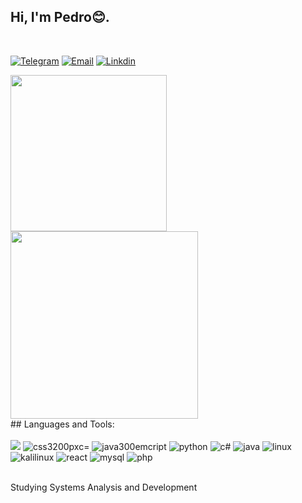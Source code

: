 ## Hi, I'm Pedro😊.

&nbsp;

[![Telegram](https://img.shields.io/badge/Telegram-2CA5E0?style=for-the-badge&logo=telegram&logoColor=white
)](https://t.me/boloto1979)
[![Email](https://img.shields.io/badge/Gmail-D14836?style=for-the-badge&logo=gmail&logoColor=white
)](https://criarmeulink.com.br/u/1675193138)
[![Linkdin](https://img.shields.io/badge/linktree-39E09B?style=for-the-badge&logo=linktree&logoColor=white
)](www.linkedin.com/in/pedro-lima-5968b81b5)
<div>
  <img height="250em" src="https://github-readme-stats.vercel.app/api?username=boloto1979&show_icons=true&theme=transparent">
  <img height="300em" src="https://media.list.ly/production/753873/3612815/3612815-just-bang-on-the-keyword_600px.gif?ver=3410683038">
</div>
## Languages and Tools:
<div style="display: 200pxne_block"><br/>
  <img alig="center" 300emlt="html5" src="https://img.shields.io/badge/HTML5-E34F26?style=for-the-badge&logo=html5&logoColor=white"/>
  <img alig="center" alt="css3200pxc="https://img.shields.io/badge/CSS3-1572B6?style=for-the-badge&logo=css3&logoColor=white"/>
  <img alig="center" alt="java300emcript" src="https://img.shields.io/badge/JavaScript-F7DF1E?style=for-the-badge&logo=javascript&logoColor=black"/>
<img alig="center" alt="python" src="https://img.shields.io/badge/Python-3776AB?style=for-the-badge&logo=python&logoColor=white"/>

<img alig="center" alt="c#" src="https://img.shields.io/badge/C%23-239120?style=for-the-badge&logo=c-sharp&logoColor=white"/>
<img alig="center" alt="java" src="https://img.shields.io/badge/Java-ED8B00?style=for-the-badge&logo=openjdk&logoColor=white"/>
<img alig="center" alt="linux" src="https://img.shields.io/badge/Linux-FCC624?style=for-the-badge&logo=linux&logoColor=black"/>
<img alig="center" alt="kalilinux" src="https://img.shields.io/badge/Kali_Linux-557C94?style=for-the-badge&logo=kali-linux&logoColor=white"/>
<img alig="center" alt="react" src="https://img.shields.io/badge/React-20232A?style=for-the-badge&logo=react&logoColor=61DAFB"/>
<img alig="center" alt="mysql" src="https://img.shields.io/badge/MySQL-00000F?style=for-the-badge&logo=mysql&logoColor=white"/>
<img alig="center" alt="php" src="https://img.shields.io/badge/PHP-777BB4?style=for-the-badge&logo=php&logoColor=white"/>
</div><br/>

Studying Systems Analysis and Development
